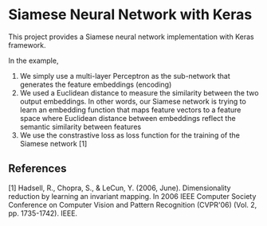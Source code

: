 # Siamese Neural Network with Keras

This project provides a Siamese neural network implementation with Keras framework.


In the example,
1. We simply use a multi-layer Perceptron as the sub-network that generates the feature embeddings (encoding)
2. We used a Euclidean distance to measure the similarity between the two output embeddings. In other words, our Siamese network is trying to learn an embedding function that maps feature vectors to a feature space where Euclidean distance between embeddings reflect the semantic similarity between features  
3. We use the constrastive loss as loss function for the training of the Siamese network [1]


## References

[1] Hadsell, R., Chopra, S., & LeCun, Y. (2006, June). Dimensionality reduction by learning an invariant mapping. In 2006 IEEE Computer Society Conference on Computer Vision and Pattern Recognition (CVPR'06) (Vol. 2, pp. 1735-1742). IEEE.

